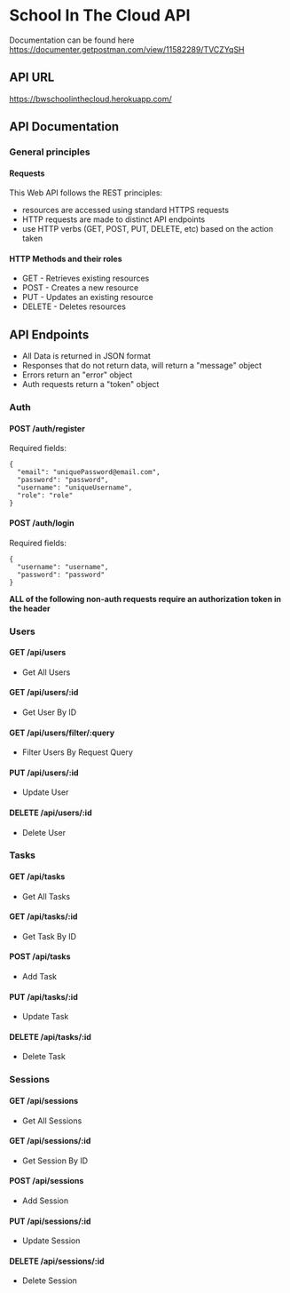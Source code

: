 # School In The Cloud API

Documentation can be found here https://documenter.getpostman.com/view/11582289/TVCZYqSH
## API URL

https://bwschoolinthecloud.herokuapp.com/


## API Documentation

### General principles

#### Requests
This Web API follows the REST principles:
- resources are accessed using standard HTTPS requests
- HTTP requests are made to distinct API endpoints
- use HTTP verbs (GET, POST, PUT, DELETE, etc) based on the action taken

#### HTTP Methods and their roles
- GET - Retrieves existing resources
- POST - Creates a new resource
- PUT - Updates an existing resource
- DELETE - Deletes resources

## API Endpoints
- All Data is returned in JSON format
- Responses that do not return data, will return a "message" object
- Errors return an "error" object
- Auth requests return a "token" object


### Auth
#### POST /auth/register
Required fields:
```
{ 
  "email": "uniquePassword@email.com",
  "password": "password",
  "username": "uniqueUsername",
  "role": "role"
}
```

#### POST /auth/login
Required fields:
```
{
  "username": "username",
  "password": "password"
}
```

**ALL of the following non-auth requests require an authorization token in the header**
### Users
#### GET /api/users
- Get All Users

#### GET /api/users/:id
- Get User By ID

#### GET /api/users/filter/:query
- Filter Users By Request Query

#### PUT /api/users/:id
- Update User 

#### DELETE /api/users/:id
- Delete User

### Tasks
#### GET /api/tasks
- Get All Tasks

#### GET /api/tasks/:id
- Get Task By ID

#### POST /api/tasks
- Add Task

#### PUT /api/tasks/:id
- Update Task

#### DELETE /api/tasks/:id
- Delete Task

### Sessions
#### GET /api/sessions
- Get All Sessions

#### GET /api/sessions/:id
- Get Session By ID

#### POST /api/sessions
- Add Session

#### PUT /api/sessions/:id
- Update Session

#### DELETE /api/sessions/:id
- Delete Session
